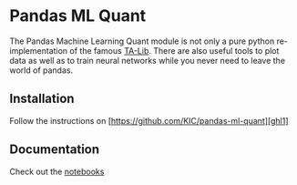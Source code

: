 # Pandas ML Quant

The Pandas Machine Learning Quant module is not only a pure python re-implementation of the famous 
[TA-Lib][e1]. There are also useful tools to plot data as well as to 
train neural networks while you never need to leave the world of pandas. 

## Installation
Follow the instructions on [https://github.com/KIC/pandas-ml-quant][ghl1]

## Documentation
Check out the [notebooks][ghl2]

[e1]: http://mrjbq7.github.io/ta-lib/
[ghl1]: https://github.com/KIC/pandas-ml-quant/tree/0.2.3/pandas-ml-quant/../
[ghl2]: https://github.com/KIC/pandas-ml-quant/tree/0.2.3/pandas-ml-quant/./examples